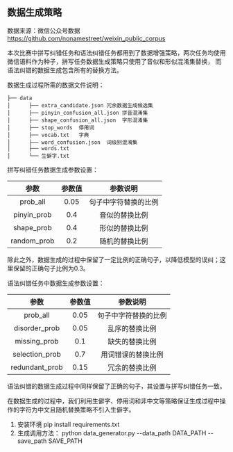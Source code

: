 ## 数据生成策略

数据来源：微信公众号数据
         https://github.com/nonamestreet/weixin_public_corpus

本次比赛中拼写纠错任务和语法纠错任务都用到了数据增强策略，两次任务均使用微信语料作为种子，拼写任务数据生成策略只使用了音似和形似混淆集替换，
而语法纠错的数据生成包含所有的替换方法。

数据生成过程所需的数据文件说明：
```
├── data
│      ├── extra_candidate.json 冗余数据生成候选集
│      ├── pinyin_confusion_all.json 拼音混淆集
│      ├── shape_confusion_all.json  字形混淆集
│      ├── stop_words  停用词
│      ├── vocab.txt   字典
│      ├── word_confusion.json  词级别混淆集
│      ├── words.txt   
│      └── 生僻字.txt

```

拼写纠错任务数据生成参数设置：

|   参数     |  参数值   |    参数说明    |
|:---------:|:---------:|:------------:|
|  prob_all |  0.05   | 句子中字符替换的比例 | 
| pinyin_prob |  0.4       | 音似的替换比例 |
| shape_prob |   0.4       | 形似的替换比例 |
| random_prob | 0.2         | 随机的替换比例 |

除此之外，数据生成的过程中保留了一定比例的正确句子，以降低模型的误纠；这里保留的正确句子比例为0.3。

语法纠错任务中数据生成参数设置：

|   参数     |  参数值   |    参数说明    |
|:---------:|:---------:|:------------:|
|  prob_all |  0.05   | 句子中字符替换的比例 | 
| disorder_prob |  0.05      | 乱序的替换比例 |
| missing_prob   |    0.1      | 缺失的替换比例 |
| selection_prob |   0.7     | 用词错误的替换比例 |
| redundant_prob |   0.15    | 冗余的替换比例 | 

语法纠错的数据生成过程中同样保留了正确的句子，其设置与拼写纠错任务一致。

在数据生成的过程中，我们利用生僻字、停用词和非中文等策略保证生成过程中操作的字符为中文且随机替换策略不引入生僻字。

1. 安装环境
 pip install requirements.txt
2. 生成调用方法：
python data_generator.py --data_path DATA_PATH --save_path SAVE_PATH